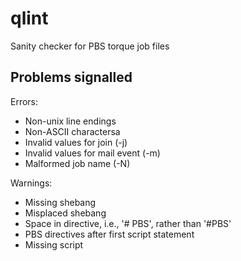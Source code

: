 qlint
=====
Sanity checker for PBS torque job files

Problems signalled
------------------
Errors:
  * Non-unix line endings
  * Non-ASCII charactersa
  * Invalid values for join (-j)
  * Invalid values for mail event (-m)
  * Malformed job name (-N)

Warnings:
  * Missing shebang
  * Misplaced shebang
  * Space in directive, i.e., '# PBS', rather than '#PBS'
  * PBS directives after first script statement
  * Missing script

